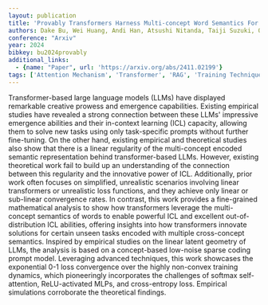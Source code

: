 ```yaml
---
layout: publication
title: 'Provably Transformers Harness Multi-concept Word Semantics For Efficient In-context Learning'
authors: Dake Bu, Wei Huang, Andi Han, Atsushi Nitanda, Taiji Suzuki, Qingfu Zhang, Hau-san Wong
conference: "Arxiv"
year: 2024
bibkey: bu2024provably
additional_links:
  - {name: "Paper", url: 'https://arxiv.org/abs/2411.02199'}
tags: ['Attention Mechanism', 'Transformer', 'RAG', 'Training Techniques', 'Model Architecture', 'Fine-Tuning', 'Prompting', 'In-Context Learning', 'Pretraining Methods']
---
```

Transformer-based large language models (LLMs) have displayed remarkable
creative prowess and emergence capabilities. Existing empirical studies have
revealed a strong connection between these LLMs' impressive emergence abilities
and their in-context learning (ICL) capacity, allowing them to solve new tasks
using only task-specific prompts without further fine-tuning. On the other
hand, existing empirical and theoretical studies also show that there is a
linear regularity of the multi-concept encoded semantic representation behind
transformer-based LLMs. However, existing theoretical work fail to build up an
understanding of the connection between this regularity and the innovative
power of ICL. Additionally, prior work often focuses on simplified, unrealistic
scenarios involving linear transformers or unrealistic loss functions, and they
achieve only linear or sub-linear convergence rates. In contrast, this work
provides a fine-grained mathematical analysis to show how transformers leverage
the multi-concept semantics of words to enable powerful ICL and excellent
out-of-distribution ICL abilities, offering insights into how transformers
innovate solutions for certain unseen tasks encoded with multiple cross-concept
semantics. Inspired by empirical studies on the linear latent geometry of LLMs,
the analysis is based on a concept-based low-noise sparse coding prompt model.
Leveraging advanced techniques, this work showcases the exponential 0-1 loss
convergence over the highly non-convex training dynamics, which pioneeringly
incorporates the challenges of softmax self-attention, ReLU-activated MLPs, and
cross-entropy loss. Empirical simulations corroborate the theoretical findings.
